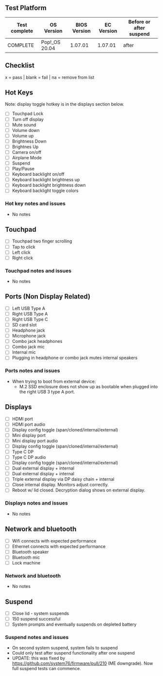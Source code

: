 ## Test Platform

| Test complete | OS Version    | BIOS Version | EC Version | Before or after suspend |
| ------------- | ------------- | ------------ | ---------- | ----------------------- |
| COMPLETE      | Pop!\_OS 20.04 | 1.07.01     | 1.07.01    | after                   |

## Checklist
x = pass | blank = fail | na = remove from list

## Hot Keys

Note: display toggle hotkey is in the displays section below.

- [ ] Touchpad Lock
- [ ] Turn off display
- [ ] Mute sound
- [ ] Volume down
- [ ] Volume up
- [ ] Brightness Down
- [ ] Brightnes Up
- [ ] Camera on/off
- [ ] Airplane Mode
- [ ] Suspend
- [ ] Play/Pause
- [ ] Keyboard backlight on/off
- [ ] Keyboard backlight brightness up
- [ ] Keyboard backlight brightness down
- [ ] Keyboard backlight toggle colors

### Hot key notes and issues

- No notes

## Touchpad

- [ ] Touchpad two finger scrolling 
- [ ] Tap to click
- [ ] Left click
- [ ] Right click

### Touchpad notes and issues

- No notes

## Ports (Non Display Related)

- [ ] Left USB Type A
- [ ] Right USB Type A
- [ ] Right USB Type C
- [ ] SD card slot
- [ ] Headphone jack
- [ ] Microphone jack
- [ ] Combo jack headphones
- [ ] Combo jack mic
- [ ] Internal mic
- [ ] Plugging in headphone or combo jack mutes internal speakers

### Ports notes and issues

- When trying to boot from external device:
  - M.2 SSD enclosure does not show up as bootable when plugged into the right USB 3 type A port.

## Displays

- [ ] HDMI port
- [ ] HDMI port audio
- [ ] Display config toggle (span/cloned/internal/external)
- [ ] Mini display port
- [ ] Mini display port audio
- [ ] Display config toggle (span/cloned/internal/external)
- [ ] Type C DP
- [ ] Type C DP audio
- [ ] Display config toggle (span/cloned/internal/external)
- [ ] Dual external display + internal
- [ ] Dual external display + internal
- [ ] Triple external display via DP daisy chain + internal
- [ ] Close internal display. Monitors adjust correctly.
- [ ] Reboot w/ lid closed. Decryption dialog shows on external display.

### Displays notes and issues

- No notes

## Network and bluetooth

- [ ] Wifi connects with expected performance
- [ ] Ethernet connects with expected performance
- [ ] Bluetooth speaker
- [ ] Bluetooth mic
- [ ] Lock machine

### Network and bluetooth

- No notes

## Suspend

- [ ] Close lid - system suspends
- [ ] 150 suspend successful
- [ ] System prompts and eventually suspends on depleted battery

### Suspend notes and issues

- On second system suspend, system fails to suspend
- Could only test after suspend functionality after one suspend
- UPDATE: this was fixed by https://github.com/system76/firmware/pull/210 (ME downgrade). Now full suspend tests can commence.
